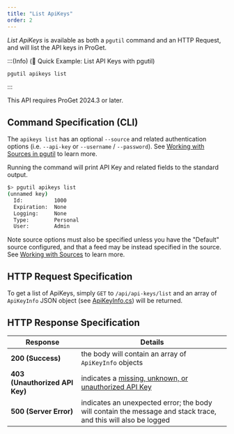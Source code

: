 ```yaml
---
title: "List ApiKeys"
order: 2
---
```


*List ApiKeys* is available as both a `pgutil` command and an HTTP Request, and will list the  API keys in ProGet.

:::(Info) (🚀 Quick Example: List API Keys with pgutil)

```bash
pgutil apikeys list
```
:::

This API requires ProGet 2024.3 or later. 

## Command Specification (CLI)

The `apikeys list` has an optional `--source` and related authentication options (i.e. `--api-key` or `--username` / `--password`). See [Working with Sources in pgutil](/docs/proget/api/pgutil#working-with-sources) to learn more.

Running the command will print API Key and related fields to the standard output.

```bash
$> pgutil apikeys list
(unnamed key)
  Id:          1000
  Expiration:  None
  Logging:     None
  Type:        Personal
  User:        Admin
```

Note source options must also be specified unless you have the "Default" source configured, and that a feed may be instead specified in the source. See [Working with Sources](/docs/proget/api/pgutil#sources) to learn more.

## HTTP Request Specification

To get a list of ApiKeys, simply `GET` to `/api/api-keys/list` and an array of `ApiKeyInfo` JSON object (see [ApiKeyInfo.cs](https://github.com/Inedo/pgutil/blob/thousand/Inedo.ProGet/ApiKeyInfo.cs)) will be returned.

## HTTP Response Specification
| Response | Details |
| --- | --- |
| **200 (Success)** | the body will contain an array of `ApiKeyInfo` objects
|  **403 (Unauthorized API Key)** | indicates a [missing, unknown, or unauthorized API Key](/docs/proget/api/packages#authentication)
| **500 (Server Error)** | indicates an unexpected error; the body will contain the message and stack trace, and this will also be logged

